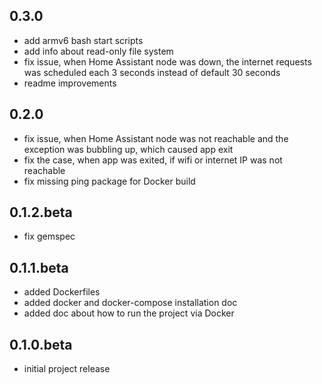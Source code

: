 ## 0.3.0 
- add armv6 bash start scripts
- add info about read-only file system
- fix issue, when Home Assistant node was down, the internet requests was scheduled each 3 seconds instead of default 30 seconds
- readme improvements

## 0.2.0
- fix issue, when Home Assistant node was not reachable and the exception was bubbling up, which caused app exit
- fix the case, when app was exited, if wifi or internet IP was not reachable
- fix missing ping package for Docker build

## 0.1.2.beta
- fix gemspec

## 0.1.1.beta
- added Dockerfiles 
- added docker and docker-compose installation doc
- added doc about how to run the project via Docker

## 0.1.0.beta
- initial project release
